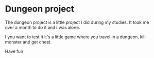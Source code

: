 # Dungeon project

The dungeon project is a little project I did during my studies. It took me over a month to do it and i was alone.   

I you want to test it it's a little game where you travel in a dungeon, kill monster and get chest.  
 
Have fun  
